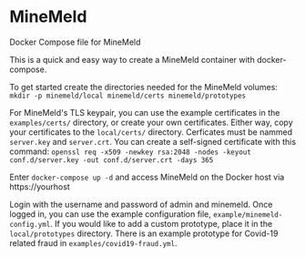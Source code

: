 # MineMeld
Docker Compose file for MineMeld

This is a quick and easy way to create a MineMeld container with docker-compose.

To get started create the directories needed for the MineMeld volumes:
```mkdir -p minemeld/local minemeld/certs minemeld/prototypes```


For MineMeld's TLS keypair, you can use the example certificates in the `examples/certs/` directory, or create your own certificates. Either way, copy your 
certificates to the `local/certs/` directory. Cerficates must be nammed `server.key` and `server.crt`. You can create a self-signed certificate with this command:
```openssl req -x509 -newkey rsa:2048 -nodes -keyout conf.d/server.key -out conf.d/server.crt -days 365```

Enter `docker-compose up -d` and access MineMeld  on the Docker host via https://yourhost

Login with the username and password of admin and minemeld. Once logged in, you can use the example configuration file, `example/minemeld-config.yml`. If you
would like to add a custom prototype, place it in the `local/prototypes` directory. There is an example prototype for Covid-19 related fraud in `examples/covid19-fraud.yml`.


